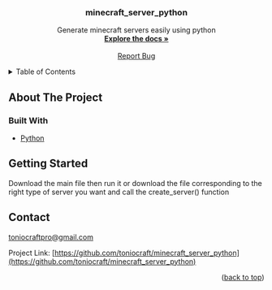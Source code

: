 <!-- Improved compatibility of back to top link: See: https://github.com/othneildrew/Best-README-Template/pull/73 -->
<a name="readme-top"></a>
<!--
*** Thanks for checking out the Best-README-Template. If you have a suggestion
*** that would make this better, please fork the repo and create a pull request
*** or simply open an issue with the tag "enhancement".
*** Don't forget to give the project a star!
*** Thanks again! Now go create something AMAZING! :D
-->



<!-- PROJECT SHIELDS -->
<!--
*** I'm using markdown "reference style" links for readability.
*** Reference links are enclosed in brackets [ ] instead of parentheses ( ).
*** See the bottom of this document for the declaration of the reference variables
*** for contributors-url, forks-url, etc. This is an optional, concise syntax you may use.
*** https://www.markdownguide.org/basic-syntax/#reference-style-links
-->



<!-- PROJECT LOGO -->
<br />
<div align="center">
  <!--
  <a href="https://github.com/toniocraft/minecraft_server_python">
    <img src="images/logo.png" alt="Logo" width="80" height="80">
  </a>
  -->

<h3 align="center">minecraft_server_python</h3>

  <p align="center">
    Generate minecraft servers easily using python
    <br />
    <a href="https://github.com/toniocraft/minecraft_server_python"><strong>Explore the docs »</strong></a>
    <br />
    <br />
    <a href="https://github.com/toniocraft/minecraft_server_python/issues">Report Bug</a>
  </p>
</div>



<!-- TABLE OF CONTENTS -->
<details>
  <summary>Table of Contents</summary>
  <ol>
    <li>
      <a href="#about-the-project">About The Project</a>
      <ul>
        <li><a href="#built-with">Built With</a></li>
      </ul>
    </li>
    <li>
      <a href="#getting-started">Getting Started</a>
    </li>
    <li><a href="#usage">Usage</a></li>
    <li><a href="#contact">Contact</a></li>
  </ol>
</details>



<!-- ABOUT THE PROJECT -->
## About The Project
<!--
[![Product Name Screen Shot][product-screenshot]](https://example.com)

Here's a blank template to get started: To avoid retyping too much info. Do a search and replace with your text editor for the following: `github_username`, `repo_name`, `twitter_handle`, `linkedin_username`, `email_client`, `email`, `project_title`, `project_description`
-->



### Built With

* [Python]



<!-- GETTING STARTED -->
## Getting Started

Download the main file then run it or download the file corresponding to the right type of server you want and call the create_server() function






<!-- CONTACT -->
## Contact

toniocraftpro@gmail.com

Project Link: [https://github.com/toniocraft/minecraft_server_python](https://github.com/toniocraft/minecraft_server_python)

<p align="right">(<a href="#readme-top">back to top</a>)</p>



<!-- MARKDOWN LINKS & IMAGES -->
<!-- https://www.markdownguide.org/basic-syntax/#reference-style-links -->
[product-screenshot]: images/screenshot.png
[Python]: https://www.python.org/

